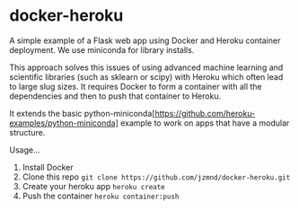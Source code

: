 # docker-heroku

A simple example of a Flask web app using Docker and Heroku container deployment. We use miniconda for library installs.

This approach solves this issues of using advanced machine learning and scientific libraries (such as sklearn or scipy) with Heroku which often lead to large slug sizes. It requires Docker to form a container with all the dependencies and then to push that container to Heroku.

It extends the basic python-miniconda[https://github.com/heroku-examples/python-miniconda] example to work on apps that have a modular structure.

Usage...

1. Install Docker
1. Clone this repo `git clone https://github.com/jzmnd/docker-heroku.git`
1. Create your heroku app `heroku create`
1. Push the container `heroku container:push`


